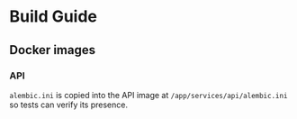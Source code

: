 # Build Guide

## Docker images

### API

`alembic.ini` is copied into the API image at `/app/services/api/alembic.ini` so tests can verify its presence.
